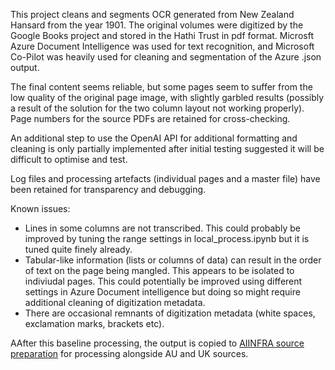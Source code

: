 This project cleans and segments OCR generated from New Zealand Hansard from the year 1901. The original volumes were digitized by the Google Books project and stored in the Hathi Trust in pdf format. Microsft Azure Document Intelligence was used for text recognition, and Microsoft Co-Pilot was heavily used for cleaning and segmentation of the Azure .json output.

The final content seems reliable, but some pages seem to suffer from the low quality of the original page image, with slightly garbled results (possibly a result of the solution for the two column layout not working properly). Page numbers for the source PDFs are retained for cross-checking.

An additional step to use the OpenAI API for additional formatting and cleaning is only partially implemented after initial testing suggested it will be difficult to optimise and test.

Log files and processing artefacts (individual pages and a master file) have been retained for transparency and debugging.

Known issues:
- Lines in some columns are not transcribed. This could probably be improved by tuning the range settings in local_process.ipynb but it is tuned quite finely already.
- Tabular-like information (lists or columns of data) can result in the order of text on the page being mangled. This appears to be isolated to indiviudal pages. This could potentially be improved using different settings in Azure Document intelligence but doing so might require additional cleaning of digitization metadata.
- There are occasional remnants of digitization metadata (white spaces, exclamation marks, brackets etc). 

AAfter this baseline processing, the output is copied to [AIINFRA source preparation](https://github.com/AI-as-Infrastructure/aiinfra-source-preparation) for processing alongside AU and UK sources.